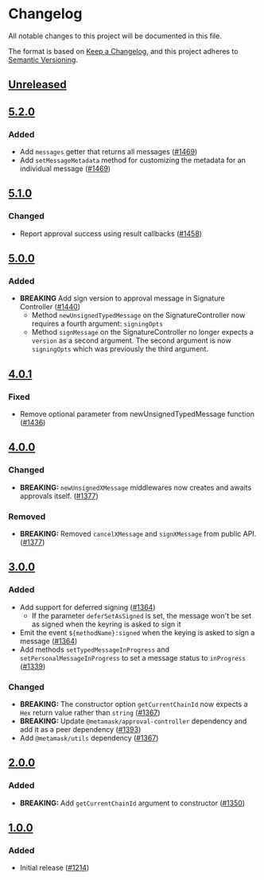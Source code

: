 # Changelog
All notable changes to this project will be documented in this file.

The format is based on [Keep a Changelog](https://keepachangelog.com/en/1.0.0/),
and this project adheres to [Semantic Versioning](https://semver.org/spec/v2.0.0.html).

## [Unreleased]

## [5.2.0]
### Added
- Add `messages` getter that returns all messages ([#1469](https://github.com/mcmire/core/pull/1469))
- Add `setMessageMetadata` method for customizing the metadata for an individual message ([#1469](https://github.com/mcmire/core/pull/1469))

## [5.1.0]
### Changed
- Report approval success using result callbacks ([#1458](https://github.com/mcmire/core/pull/1458))

## [5.0.0]
### Added
- **BREAKING** Add sign version to approval message in Signature Controller ([#1440](https://github.com/mcmire/core/pull/1440))
  - Method `newUnsignedTypedMessage` on the SignatureController now requires a fourth argument: `signingOpts`
  - Method `signMessage` on the SignatureController no longer expects a `version` as a second argument. The second argument is now `signingOpts` which was previously the third argument.

## [4.0.1]
### Fixed
- Remove optional parameter from newUnsignedTypedMessage function ([#1436](https://github.com/mcmire/core/pull/1436))

## [4.0.0]
### Changed
- **BREAKING:** `newUnsignedXMessage` middlewares now creates and awaits approvals itself. ([#1377](https://github.com/mcmire/core/pull/1377))

### Removed
- **BREAKING:** Removed `cancelXMessage` and `signXMessage` from public API. ([#1377](https://github.com/mcmire/core/pull/1377))

## [3.0.0]
### Added
- Add support for deferred signing ([#1364](https://github.com/mcmire/core/pull/1364))
  - If the parameter `deferSetAsSigned` is set, the message won't be set as signed when the keyring is asked to sign it
- Emit the event `${methodName}:signed` when the keying is asked to sign a message ([#1364](https://github.com/mcmire/core/pull/1364))
- Add methods  `setTypedMessageInProgress` and `setPersonalMessageInProgress` to set a message status to `inProgress` ([#1339](https://github.com/mcmire/core/pull/1339))

### Changed
- **BREAKING:** The constructor option `getCurrentChainId` now expects a `Hex` return value rather than `string` ([#1367](https://github.com/mcmire/core/pull/1367))
- **BREAKING:** Update `@metamask/approval-controller` dependency and add it as a peer dependency ([#1393](https://github.com/mcmire/core/pull/1393))
- Add `@metamask/utils` dependency ([#1367](https://github.com/mcmire/core/pull/1367))

## [2.0.0]
### Added
- **BREAKING:** Add `getCurrentChainId` argument to constructor ([#1350](https://github.com/mcmire/core/pull/1350))

## [1.0.0]
### Added
- Initial release ([#1214](https://github.com/mcmire/core/pull/1214))

[Unreleased]: https://github.com/mcmire/core/compare/@metamask/signature-controller@5.2.0...HEAD
[5.2.0]: https://github.com/mcmire/core/compare/@metamask/signature-controller@5.1.0...@metamask/signature-controller@5.2.0
[5.1.0]: https://github.com/mcmire/core/compare/@metamask/signature-controller@5.0.0...@metamask/signature-controller@5.1.0
[5.0.0]: https://github.com/mcmire/core/compare/@metamask/signature-controller@4.0.1...@metamask/signature-controller@5.0.0
[4.0.1]: https://github.com/mcmire/core/compare/@metamask/signature-controller@4.0.0...@metamask/signature-controller@4.0.1
[4.0.0]: https://github.com/mcmire/core/compare/@metamask/signature-controller@3.0.0...@metamask/signature-controller@4.0.0
[3.0.0]: https://github.com/mcmire/core/compare/@metamask/signature-controller@2.0.0...@metamask/signature-controller@3.0.0
[2.0.0]: https://github.com/mcmire/core/compare/@metamask/signature-controller@1.0.0...@metamask/signature-controller@2.0.0
[1.0.0]: https://github.com/mcmire/core/releases/tag/@metamask/signature-controller@1.0.0
